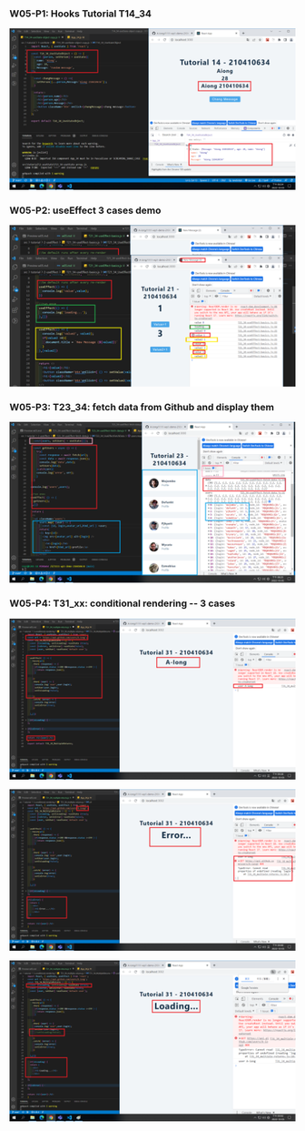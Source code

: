 ### W05-P1: Hooks Tutorial T14_34

![](w05-p1.png)

### W05-P2: useEffect 3 cases demo

![](w05-p2.png)

### W05-P3: T23_34: fetch data from Github and display them

![](w05-p3.png)

### W05-P4: T31_xx: conditional rendering -- 3 cases

![](w05-p4-1.png)

![](w05-p4-2.png)

![](w05-p4-3.png)
